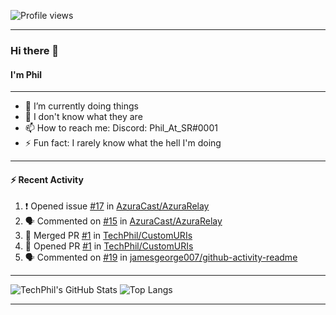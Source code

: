 ![Profile views](https://gpvc.arturio.dev/TechPhil)

---

### Hi there 👋
#### I'm Phil

---

- 🔭 I’m currently doing things
- 🌱 I don't know what they are
- 📫 How to reach me: Discord: Phil_At_SR#0001
- ⚡ Fun fact: I rarely know what the hell I'm doing

---

#### ⚡ Recent Activity
<!--START_SECTION:activity-->
1. ❗️ Opened issue [#17](https://github.com//AzuraCast/AzuraRelay/issues/17) in [AzuraCast/AzuraRelay](https://github.com//AzuraCast/AzuraRelay)
2. 🗣 Commented on [#15](https://github.com//AzuraCast/AzuraRelay/issues/15) in [AzuraCast/AzuraRelay](https://github.com//AzuraCast/AzuraRelay)
3. 🎉 Merged PR [#1](https://github.com//TechPhil/CustomURIs/pull/1) in [TechPhil/CustomURIs](https://github.com//TechPhil/CustomURIs)
4. 💪 Opened PR [#1](https://github.com//TechPhil/CustomURIs/pull/1) in [TechPhil/CustomURIs](https://github.com//TechPhil/CustomURIs)
5. 🗣 Commented on [#19](https://github.com//jamesgeorge007/github-activity-readme/issues/19) in [jamesgeorge007/github-activity-readme](https://github.com//jamesgeorge007/github-activity-readme)
<!--END_SECTION:activity-->

---

![TechPhil's GitHub Stats](https://github-readme-stats.vercel.app/api?username=techphil&count_private=true)
![Top Langs](https://github-readme-stats.vercel.app/api/top-langs/?username=techphil)

---

